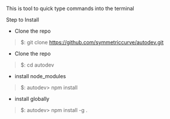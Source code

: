 This is tool to quick type commands into the terminal 


Step to Install

- Clone the repo

> $: git clone https://github.com/symmetriccurve/autodev.git

- Clone the repo
> $: cd autodev

- install node_modules
> $: autodev> npm install

- install globally 

> $: autodev> npm install -g .
